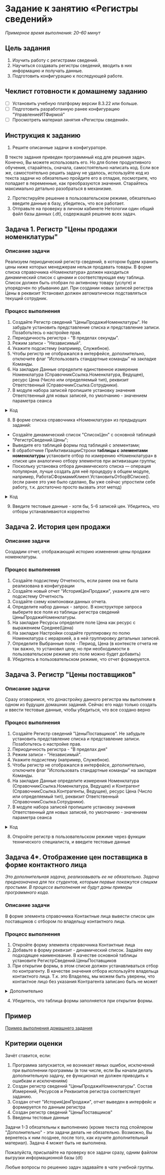 # Задание к занятию «Регистры сведений»

*Примерное время выполнения: 20–60 минут*

## Цель задания

1. Изучить работу с регистрами сведений.
2. Научиться создавать регистры сведений, вводить в них информацию и получать данные.
3. Подготовить конфигурацию к последующей работе.

## Чеклист готовности к домашнему заданию

- [ ] Установить учебную платформу версии 8.3.22 или больше.
- [ ] Подготовить разработанную ранее конфигурацию "УправлениеИТФирмой"
- [ ] Просмотреть материал занятия «Регистры сведений».

## Инструкция к заданию

1. Решите описанные задачи в конфигураторе.

В тексте задания приведен программный код для решения задач. Конечно, Вы можете использовать его. Но для более продуктивного обучения, старайтесь, сначала, самостоятельно написать код. Если все же, самостоятельно решить задачу не удалось, используйте код из текста задачи но обязательно пройдите его в отладке, посмотрите, что попадает в переменные, как преобразуются значения. Старайтесь максимально детально разобраться в механизме.

2. Протестируйте решение в пользовательском режиме, обязательно введите данные в базу, убедитесь, что все работает.
3. Отправьте на проверку в личном кабинете Нетологии один общий файл базы данных (.dt), содержащей решение всех задач.

## Задача 1. Регистр "Цены продажи номенклатуры"

### Описание задачи

Реализуем периодический регистр сведений, в котором будем хранить цены ниже которых менеджерам нельзя продавать товары.
В форме списка справочника «Номенклатура» должен находиться динамический список с ценами и соответствующая ему таблица. Список должен быть отобран по активному товару (услуге) и упорядочен по убыванию дат. При создании новых записей регистра Цены в реквизит Установил должен автоматически подставляться текущий сотрудник.

### Процесс выполнения

1. Создайте Регистр сведений "ЦеныПродажиНоменклатуры". Не забудьте установить представление списка и представление записи. Позаботьтесь о настройке прав.
2. Периодичность регистра - "В пределах секунды".
3. Режим записи - "Независимый".
4. Укажите подсистему (например, Служебное).
5. Чтобы регистр не отображался в интерфейсе, дополнительно, отключите флаг "Использовать стандартные команды" на закладке Команды.
6. На закладке Данные определите единственное измерение Номенклатура (СправочникСсылка.Номенклатура, Ведущее), ресурс Цена (Число или определяемый тип), реквизит Ответственный (СправочникСсылка.Сотрудники).
7. В модуле набора записей пропишите установку значения Ответственный для новых записей, по умолчанию - значением параметра сеанса

<details>
  <summary>Код</summary>
  
```bsl
Процедура ОбработкаЗаполнения(ДанныеЗаполнения, СтандартнаяОбработка)
	
	ТекущийСотрудник = ПараметрыСеанса.ТекущийСотрудник;
	
	Для Каждого Запись Из ЭтотОбъект Цикл
		
		Запись.Ответственный = ТекущийСотрудник;
		
	КонецЦикла; 
	
КонецПроцедуры
```

</details>

8. В форме списка справочника «Номенклатура» из предыдущих заданий:

- Создайте динамический список "СписокЦен" с основной таблицей "РегистрСведений.Цены";
- Выведите его таблицей формы под таблицей с элементами;
- В обработчике ПриАктивизацииСтроки **таблицы с элементами номенклатуры** установите отбор по измерению «Номенклатура» в списке цен аналогично отбору элементов при активизации группы;
- Поскольку установка отбора динамического списка — операция популярная, лучше создать для неё процедуру в общем модуле, например, РаботаСФормамиКлиент.УстановитьОтборВСписке(). (если ранее это уже было сделано, Вы уже сейчас упростили себе работу, т.к. достаточно просто вызвать этот метод)

<details>
  <summary>Код</summary>

Форма справочника Номенклатура:

```bsl
&НаКлиенте
Процедура СписокПриАктивизацииСтроки(Элемент)

	ПодключитьОбработчикОжидания("УстановитьОтборЦен", 0.1, Истина);
	
КонецПроцедуры

&НаКлиенте
Процедура УстановитьОтборЦен()
	
	ПолеНоменклатура = Новый ПолеКомпоновкиДанных("Номенклатура");
	ВыбранноеЗначение = Элементы.Список.ТекущаяСтрока;
	РаботаСФормамиКлиент.УстановитьОтборВСписке(СписокЦен, ПолеНоменклатура, ВыбранноеЗначение);
	
КонецПроцедуры
```

Общий модуль РаботаСФормамиКлиент:

```bsl
Функция НайтиИлиСоздатьОтборВСписке(Список, Поле) Экспорт
	
	ЭлементыОтбора = Список.КомпоновщикНастроек.Настройки.Отбор.Элементы;
	НайденныйЭлементОтбора = Неопределено;
	
	Для Каждого ЭлементОтбора Из ЭлементыОтбора Цикл
		Если ЭлементОтбора.ЛевоеЗначение = Поле Тогда
			НайденныйЭлементОтбора = ЭлементОтбора;
			Прервать;
		КонецЕсли;
	КонецЦикла;
	
	Если НайденныйЭлементОтбора = Неопределено Тогда
		НайденныйЭлементОтбора = ЭлементыОтбора.Добавить(Тип("ЭлементОтбораКомпоновкиДанных"));
		НайденныйЭлементОтбора.ЛевоеЗначение = Поле;
	КонецЕсли;
	
	Возврат НайденныйЭлементОтбора;
	
КонецФункции

Процедура УстановитьОтборВСписке(СписокДляУстановкиОтбора, ПолеОтбора, ЗначениеОтбора) Экспорт
	
	НайденныйЭлементОтбора = НайтиИлиСоздатьОтборВСписке(СписокДляУстановкиОтбора, ПолеОтбора);
	НайденныйЭлементОтбора.Использование = Истина;
	НайденныйЭлементОтбора.РежимОтображения = РежимОтображенияЭлементаНастройкиКомпоновкиДанных.Недоступный;
	НайденныйЭлементОтбора.ВидСравнения = ВидСравненияКомпоновкиДанных.Равно;
	НайденныйЭлементОтбора.ПравоеЗначение = ЗначениеОтбора;
	
КонецПроцедуры
```

</details>

9. Введите тестовые данные - хотя бы, 5-6 записей цен. Убедитесь, что отборы устанавливаются корректно

## Задача 2. История цен продажи

### Описание задачи

Создадим отчет, отображающий историю изменения цены продажи номенклатуры.

### Процесс выполнения

1. Создайте подсистему Отчетность, если ранее она не была реализована в конфигурации
2. Создайте новый отчет "ИсторияЦенПродажи", укажите для него подсистему Отчетность
3. Создайте схему компоновки данных отчета.
4. Определите набор данных - запрос. В конструкторе запроса выберите все поля из таблицы регистра сведений ЦеныПродажиНоменклатуры.
5. На закладке Ресурсы определите поле Цена как ресурс с выражением Среднее(Цена)
6. На закладке Настройки создайте группировку по полю Номенклатура с иерархией, а в ней группировку детальных записей.
7. Определите Выбранные поля - Период, Цена (в контексте отчета не так важно, то установил цену, но при необходимости в пользовательском режиме это поле можно будет добавить)
8. Убедитесь в пользовательском режиме, что отчет формируется.

## Задача 3. Регистр "Цены поставщиков"

### Описание задачи

Сразу оговоримся, что донастройку данного регистра мы выполним в одном из будущих домашних заданий. Сейчас его надо только создать и ввести тестовые данные, чтобы убедиться, что все создано верно

### Процесс выполнения

1. Создайте Регистр сведений "ЦеныПоставщиков". Не забудьте установить представление списка и представление записи. Позаботьтесь о настройке прав.
2. Периодичность регистра - "В пределах дня"
3. Режим записи - "Независимый".
4. Укажите подсистему (например, Служебное).
5. Чтобы регистр не отображался в интерфейсе, дополнительно, отключите флаг "Использовать стандартные команды" на закладке Команды.
6. На закладке Данные определите измерения Номенклатура (СправочникСсылка.Номенклатура, Ведущее) и Контрагент (СправочникСсылка.Контрагенты, Ведущее), ресурс Цена (Число или определяемый тип), реквизит Ответственный (СправочникСсылка.Сотрудники).
7. В модуле набора записей пропишите установку значения Ответственный для новых записей, по умолчанию - значением параметра сеанса

<details>
  <summary>Код</summary>
  
```bsl
Процедура ОбработкаЗаполнения(ДанныеЗаполнения, СтандартнаяОбработка)
	
	ТекущийСотрудник = ПараметрыСеанса.ТекущийСотрудник;
	
	Для Каждого Запись Из ЭтотОбъект Цикл
		
		Запись.Ответственный = ТекущийСотрудник;
		
	КонецЦикла; 
	
КонецПроцедуры
```

</details>

8. Откройте регистр в пользовательском режиме через функции технического специалиста, и введите тестовые данные

## Задача 4*. Отображение цен поставщика в форме контактного лица

*Это дополнительная задача, реализовывать ее не обязательно.*
*Задача предназначена для тех студентов, которым первые покажутся слишкм простыми.*
*В процессе выполнения не будут даны примеры программного кода.*

### Описание задачи

В форме элемента справочника Контактные лица вывести список цен поставщиков с отбором по владельцу контактного лица.

### Процесс выполнения

1. Откройте форму элемента справочника Контактные лица
2. Добавьте в форму реквизит - динамический список. Задайте ему подходящее наименование. В качестве основной таблицы установите РегистрСведений.ЦеныПоставщиков
3. При открытии формы, в этом списке должен устанавливаться отбор по контрагенту. В качестве значения отбора используйте владельца контактного лица. Т.к. это Владелец, мы можем быть уверены, что контактное лицо без указания Контрагента записано быть не может

<details>
  <summary>Дополнительно</summary>
  
При изменении контрагента, в списке надо обновить отбор

</details>

4. Убедитесь, что таблица формы заполняется при открытии формы.

## Пример
[Пример выполнения домашнего задания](examples/HW_5_1_example.md)

## Критерии оценки

Зачёт ставится, если:

1. Программа запускается, не возникает явных ошибок, исключений при выполнении программы (в том числе, если Вы начали делать дополнительную задачу, ее функционал не должен приводить к ошибкам и исключениям)
2. Создан регистр сведений "ЦеныПродажиНоменклатуры". Состав Измерений, Ресурсов и Реквизитов регистра соответствует заданию.
3. Создан отчет "ИсторияЦенПродажи", отчет выведен в интерфейс и формируется по данным регистра
4. Создан регистр сведений "ЦеныПоставщиков"
5. Введены тестовые данные

Задачи 1-3 обязательны к выполнению (кроме текста под спойлером "Дополнительно" - эти задачи делать не обязательно. Возможно, Вы вернетесь к ним позднее, после того, как изучите дополнительный материал). Задача 4 может быть не выполнена.

Пожалуйста, присылайте на проверку все задачи сразу, одним файлом выгрузки информационной базы (dt)

Любые вопросы по решению задач задавайте в чате учебной группы.
